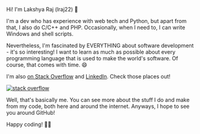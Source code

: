 Hi! I'm Lakshya Raj (lraj22) :wave:

I'm a dev who has experience with web tech and Python, but apart from that, I also do C/C++ and PHP. Occasionally, when I need to, I can write Windows and shell scripts.

Nevertheless, I'm fascinated by EVERYTHING about software development - it's so interesting! I want to learn as much as possible about every programming language that is used to make the world's software. Of course, that comes with time. :smile:

I'm also [on Stack Overflow][stack_profile] and [LinkedIn][linkedin_profile]. Check those places out!

[![stack overflow][stack_card]][stack_profile]

Well, that's basically me. You can see more about the stuff I do and make from my code, both here and around the internet. Anyways, I hope to see you around GitHub!

Happy coding! 🐱‍💻

  [stack_profile]: https://stackoverflow.com/u/14469685/
  [stack_card]: https://stackoverflow.com/users/flair/14469685.png?theme=dark "Go to Lakshya Raj's Stack Overflow profile"
  [linkedin_profile]: https://www.linkedin.com/in/lraj22/

